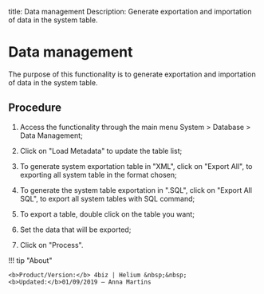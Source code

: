 title: Data management
Description: Generate exportation and importation of data in the system table.
# Data management

The purpose of this functionality is to generate exportation and importation of
data in the system table.

Procedure
-------------

1.  Access the functionality through the main menu System \> Database \> Data
    Management;

2.  Click on "Load Metadata" to update the table list;

3.  To generate system exportation table in "XML", click on "Export All", to
    exporting all system table in the format chosen;

4.  To generate the system table exportation in ".SQL", click on "Export All
    SQL", to export all system tables with SQL command;

5.  To export a table, double click on the table you want;

6.  Set the data that will be exported;

7.  Click on "Process".


!!! tip "About"

    <b>Product/Version:</b> 4biz | Helium &nbsp;&nbsp;
    <b>Updated:</b>01/09/2019 – Anna Martins

